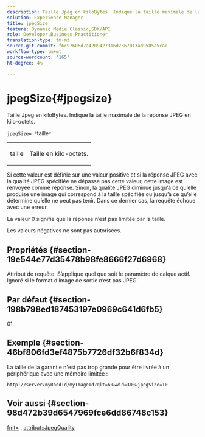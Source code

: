 ```yaml
---
description: Taille Jpeg en kiloBytes. Indique la taille maximale de la réponse JPEG en kilo-octets.
solution: Experience Manager
title: jpegSize
feature: Dynamic Media Classic,SDK/API
role: Developer,Business Practitioner
translation-type: tm+mt
source-git-commit: f6c97606d7a4209427316d7367013ad9585a5cae
workflow-type: tm+mt
source-wordcount: '165'
ht-degree: 4%

---
```



# jpegSize{#jpegsize}

Taille Jpeg en kiloBytes. Indique la taille maximale de la réponse JPEG en kilo-octets.

`jpegSize= *`taille`*`

<table id="simpletable_EC2A8D8B65854B45B9CB184DA1069355"> 
 <tr class="strow"> 
  <td class="stentry"> <p><span class="codeph"> <span class="varname"> taille</span></span> </p> </td> 
  <td class="stentry"> <p>Taille en kilo-octets. </p></td> 
 </tr> 
</table>

Si cette valeur est définie sur une valeur positive et si la réponse JPEG avec la qualité JPEG spécifiée ne dépasse pas cette valeur, cette image est renvoyée comme réponse. Sinon, la qualité JPEG diminue jusqu’à ce qu’elle produise une image qui correspond à la taille spécifiée ou jusqu’à ce qu’elle détermine qu’elle ne peut pas tenir. Dans ce dernier cas, la requête échoue avec une erreur.

La valeur 0 signifie que la réponse n’est pas limitée par la taille.

Les valeurs négatives ne sont pas autorisées.

## Propriétés {#section-19e544e77d35478b98fe8666f27d6968}

Attribut de requête. S’applique quel que soit le paramètre de calque actif. Ignoré si le format d’image de sortie n’est pas JPEG.

## Par défaut {#section-198b798ed187453197e0969c641d6fb5}

01

## Exemple {#section-46bf806fd3ef4875b7726df32b6f834d}

La taille de la garantie n&#39;est pas trop grande pour être livrée à un périphérique avec une mémoire limitée :

`http://server/myRoodId/myImageId?qlt=60&wid=300&jpegSize=10`

## Voir aussi {#section-98d472b39d6547969fce6dd86748c153}

[fmt=](../../../../../is-api/http-ref/image-serving-api-ref/c-http-protocol-reference/c-command-reference/r-is-http-fmt.md#reference-cdf10043423b45ba9fe15157fb3ae37a) ,  [attribut::JpegQuality](../../../../../is-api/image-catalog/image-serving-api-ref/c-image-catalog-reference/c-attributes-reference/r-jpegquality.md#reference-4a879e7c46024c8a898a9fd226f9eb09)
